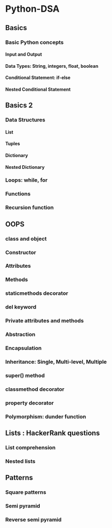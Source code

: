 # Python-DSA

## Basics
### Basic Python concepts
#### Input and Output
#### Data Types: String, integers, float, boolean
#### Conditional Statement: if-else
#### Nested Conditional Statement

## Basics 2
### Data Structures
#### List
#### Tuples
#### Dictionary
#### Nested Dictionary
### Loops: while, for
### Functions
### Recursion function

## OOPS
### class and object
### Constructor
### Attributes
### Methods
### staticmethods decorator
### del keyword
### Private attributes and methods
### Abstraction
### Encapsulation
### Inheritance: Single, Multi-level, Multiple
### super() method
### classmethod decorator
### property decorator
### Polymorphism: dunder function

## Lists : HackerRank questions
### List comprehension
### Nested lists

## Patterns
### Square patterns
### Semi pyramid 
### Reverse semi pyramid